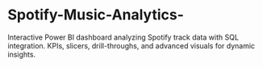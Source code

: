 # Spotify-Music-Analytics-
Interactive Power BI dashboard analyzing Spotify track data with SQL integration. KPIs, slicers, drill-throughs, and advanced visuals for dynamic insights.
